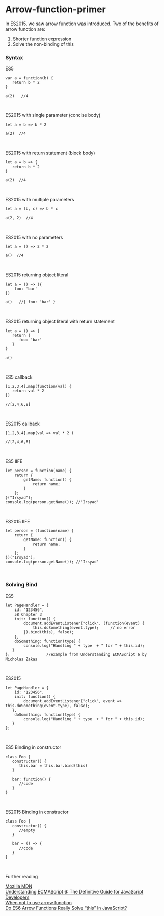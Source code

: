 # Arrow-function-primer

In ES2015, we saw arrow function was introduced. Two of the benefits of arrow function are:

1. Shorter function expression
2. Solve the non-binding of this

### Syntax

ES5

``` 
var a = function(b) {
   return b * 2
}

a(2)   //4
```
<br>


ES2015 with single parameter (concise body)


```
let a = b => b * 2

a(2)  //4
```
<br>


ES2015 with return statement (block body)


```
let a = b => {
   return b * 2
}

a(2)  //4
```
<br>


ES2015 with multiple parameters


```
let a = (b, c) => b * c 

a(2, 2)  //4
```
<br>


ES2015 with no parameters


```
let a = () => 2 * 2 

a()  //4
```
<br>


ES2015 returning object literal


```
let a = () => ({
    foo: 'bar'
})

a()   //{ foo: 'bar' }
```
<br>


ES2015 returning object literal with return statement


```
let a = () => {
   return {
      foo: 'bar'
   }
}

a()
```
<br>


ES5 callback 


```
[1,2,3,4].map(function(val) {
   return val * 2
})

//[2,4,6,8]
```
<br>


ES2015 callback 


```
[1,2,3,4].map(val => val * 2 )

//[2,4,6,8]
```
<br>

ES5 IIFE 
<br>


```
let person = function(name) {
    return {
        getName: function() {
            return name;
        }
    };
}("Irsyad");
console.log(person.getName()); //'Irsyad'
```
<br>

ES2015 IIFE


```
let person = (function(name) {
    return {
        getName: function() {
            return name;
        }
    };
})("Irsyad");
console.log(person.getName()); //'Irsyad'
```
<br>


### Solving Bind

ES5

```
let PageHandler = {
    id: "123456",
    58 Chapter 3
    init: function() {
        document.addEventListener("click", (function(event) {
            this.doSomething(event.type);     // no error
        }).bind(this), false);
    },
    doSomething: function(type) {
        console.log("Handling " + type  + " for " + this.id);
   } 
};                //example from Understanding ECMAScript 6 by Nicholas Zakas

```
<br>


ES2015


```
let PageHandler = {
    id: "123456",
    init: function() {
        document.addEventListener("click", event => this.doSomething(event.type), false);
   },
    doSomething: function(type) {
        console.log("Handling " + type  + " for " + this.id);
   } 
};

```
<br>


ES5 Binding in constructor
```
class Foo {
   constructor() {
      this.bar = this.bar.bind(this)
   }
   
   bar: function() {
      //code
   }
}
```
<br>


ES2015 Binding in constructor


```
class Foo {
   constructor() {
      //empty
   }
   
   bar = () => {
      //code
   }
}
```
<br>


Further reading

[Mozilla MDN](https://developer.mozilla.org/en/docs/Web/JavaScript/Reference/Functions/Arrow_functions)
<br>
[Understanding ECMAScript 6: The Definitive Guide for JavaScript Developers](https://www.amazon.com/Understanding-ECMAScript-Definitive-JavaScript-Developers/dp/1593277571/ref=sr_1_1?s=books&ie=UTF8&qid=1493735907&sr=1-1&keywords=understanding+ecmascript+6)
<br>
[When not to use arrow function](https://rainsoft.io/when-not-to-use-arrow-functions-in-javascript/)
<br>
[Do ES6 Arrow Functions Really Solve “this” In JavaScript?](https://derickbailey.com/2015/09/28/do-es6-arrow-functions-really-solve-this-in-javascript/)

